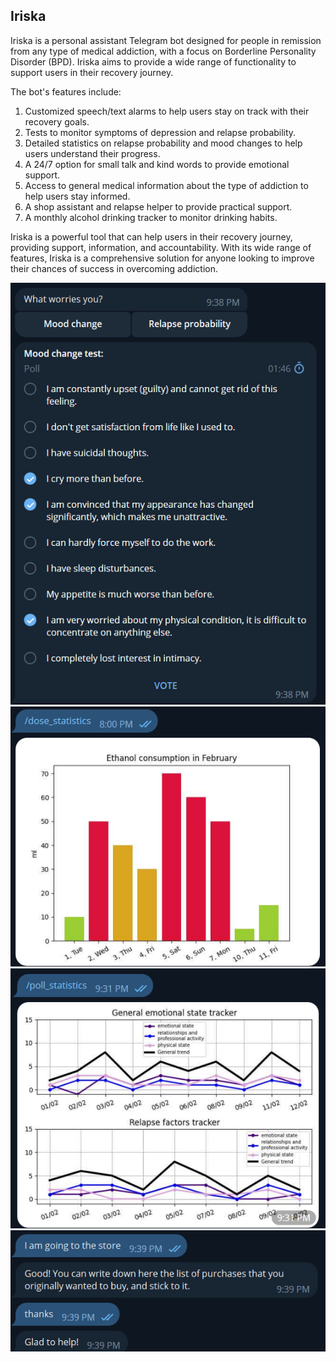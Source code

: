 ## Iriska

Iriska is a personal assistant Telegram bot designed for people in remission from any type of medical addiction, with a focus on Borderline Personality Disorder (BPD). Iriska aims to provide a wide range of functionality to support users in their recovery journey.

The bot's features include:

1. Customized speech/text alarms to help users stay on track with their recovery goals.
2. Tests to monitor symptoms of depression and relapse probability.
3. Detailed statistics on relapse probability and mood changes to help users understand their progress.
4. A 24/7 option for small talk and kind words to provide emotional support.
5. Access to general medical information about the type of addiction to help users stay informed.
6. A shop assistant and relapse helper to provide practical support.
7. A monthly alcohol drinking tracker to monitor drinking habits.

Iriska is a powerful tool that can help users in their recovery journey, providing support, information, and accountability. With its wide range of features, Iriska is a comprehensive solution for anyone looking to improve their chances of success in overcoming addiction.

![kek](readme_screenshots/poll_example.png)
![kek](readme_screenshots/poll_statistics.png)
![kek](readme_screenshots/poll_statistics_rldp.png)
![kek](readme_screenshots/conversation_example.png)
